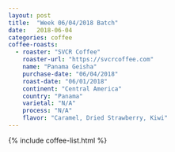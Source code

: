 ```yaml
---
layout: post
title:  "Week 06/04/2018 Batch"
date:   2018-06-04
categories: coffee
coffee-roasts:
  - roaster: "SVCR Coffee"
    roaster-url: "https://svcrcoffee.com"
    name: "Panama Geisha"
    purchase-date: "06/04/2018"
    roast-date: "06/01/2018"
    continent: "Central America"
    country: "Panama"
    varietal: "N/A"
    process: "N/A"
    flavor: "Caramel, Dried Strawberry, Kiwi"
---
```


{% include coffee-list.html %}
